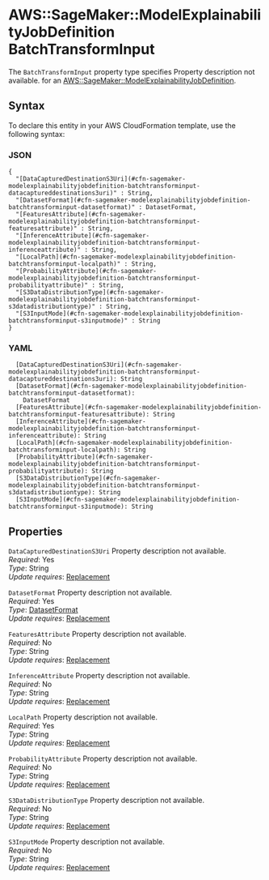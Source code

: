 # AWS::SageMaker::ModelExplainabilityJobDefinition BatchTransformInput<a name="aws-properties-sagemaker-modelexplainabilityjobdefinition-batchtransforminput"></a>

<a name="aws-properties-sagemaker-modelexplainabilityjobdefinition-batchtransforminput-description"></a>The `BatchTransformInput` property type specifies Property description not available\. for an [AWS::SageMaker::ModelExplainabilityJobDefinition](aws-resource-sagemaker-modelexplainabilityjobdefinition.md)\.

## Syntax<a name="aws-properties-sagemaker-modelexplainabilityjobdefinition-batchtransforminput-syntax"></a>

To declare this entity in your AWS CloudFormation template, use the following syntax:

### JSON<a name="aws-properties-sagemaker-modelexplainabilityjobdefinition-batchtransforminput-syntax.json"></a>

```
{
  "[DataCapturedDestinationS3Uri](#cfn-sagemaker-modelexplainabilityjobdefinition-batchtransforminput-datacaptureddestinations3uri)" : String,
  "[DatasetFormat](#cfn-sagemaker-modelexplainabilityjobdefinition-batchtransforminput-datasetformat)" : DatasetFormat,
  "[FeaturesAttribute](#cfn-sagemaker-modelexplainabilityjobdefinition-batchtransforminput-featuresattribute)" : String,
  "[InferenceAttribute](#cfn-sagemaker-modelexplainabilityjobdefinition-batchtransforminput-inferenceattribute)" : String,
  "[LocalPath](#cfn-sagemaker-modelexplainabilityjobdefinition-batchtransforminput-localpath)" : String,
  "[ProbabilityAttribute](#cfn-sagemaker-modelexplainabilityjobdefinition-batchtransforminput-probabilityattribute)" : String,
  "[S3DataDistributionType](#cfn-sagemaker-modelexplainabilityjobdefinition-batchtransforminput-s3datadistributiontype)" : String,
  "[S3InputMode](#cfn-sagemaker-modelexplainabilityjobdefinition-batchtransforminput-s3inputmode)" : String
}
```

### YAML<a name="aws-properties-sagemaker-modelexplainabilityjobdefinition-batchtransforminput-syntax.yaml"></a>

```
  [DataCapturedDestinationS3Uri](#cfn-sagemaker-modelexplainabilityjobdefinition-batchtransforminput-datacaptureddestinations3uri): String
  [DatasetFormat](#cfn-sagemaker-modelexplainabilityjobdefinition-batchtransforminput-datasetformat):
    DatasetFormat
  [FeaturesAttribute](#cfn-sagemaker-modelexplainabilityjobdefinition-batchtransforminput-featuresattribute): String
  [InferenceAttribute](#cfn-sagemaker-modelexplainabilityjobdefinition-batchtransforminput-inferenceattribute): String
  [LocalPath](#cfn-sagemaker-modelexplainabilityjobdefinition-batchtransforminput-localpath): String
  [ProbabilityAttribute](#cfn-sagemaker-modelexplainabilityjobdefinition-batchtransforminput-probabilityattribute): String
  [S3DataDistributionType](#cfn-sagemaker-modelexplainabilityjobdefinition-batchtransforminput-s3datadistributiontype): String
  [S3InputMode](#cfn-sagemaker-modelexplainabilityjobdefinition-batchtransforminput-s3inputmode): String
```

## Properties<a name="aws-properties-sagemaker-modelexplainabilityjobdefinition-batchtransforminput-properties"></a>

`DataCapturedDestinationS3Uri` <a name="cfn-sagemaker-modelexplainabilityjobdefinition-batchtransforminput-datacaptureddestinations3uri"></a>
Property description not available\.  
_Required_: Yes  
_Type_: String  
_Update requires_: [Replacement](https://docs.aws.amazon.com/AWSCloudFormation/latest/UserGuide/using-cfn-updating-stacks-update-behaviors.html#update-replacement)

`DatasetFormat` <a name="cfn-sagemaker-modelexplainabilityjobdefinition-batchtransforminput-datasetformat"></a>
Property description not available\.  
_Required_: Yes  
_Type_: [DatasetFormat](aws-properties-sagemaker-modelexplainabilityjobdefinition-datasetformat.md)  
_Update requires_: [Replacement](https://docs.aws.amazon.com/AWSCloudFormation/latest/UserGuide/using-cfn-updating-stacks-update-behaviors.html#update-replacement)

`FeaturesAttribute` <a name="cfn-sagemaker-modelexplainabilityjobdefinition-batchtransforminput-featuresattribute"></a>
Property description not available\.  
_Required_: No  
_Type_: String  
_Update requires_: [Replacement](https://docs.aws.amazon.com/AWSCloudFormation/latest/UserGuide/using-cfn-updating-stacks-update-behaviors.html#update-replacement)

`InferenceAttribute` <a name="cfn-sagemaker-modelexplainabilityjobdefinition-batchtransforminput-inferenceattribute"></a>
Property description not available\.  
_Required_: No  
_Type_: String  
_Update requires_: [Replacement](https://docs.aws.amazon.com/AWSCloudFormation/latest/UserGuide/using-cfn-updating-stacks-update-behaviors.html#update-replacement)

`LocalPath` <a name="cfn-sagemaker-modelexplainabilityjobdefinition-batchtransforminput-localpath"></a>
Property description not available\.  
_Required_: Yes  
_Type_: String  
_Update requires_: [Replacement](https://docs.aws.amazon.com/AWSCloudFormation/latest/UserGuide/using-cfn-updating-stacks-update-behaviors.html#update-replacement)

`ProbabilityAttribute` <a name="cfn-sagemaker-modelexplainabilityjobdefinition-batchtransforminput-probabilityattribute"></a>
Property description not available\.  
_Required_: No  
_Type_: String  
_Update requires_: [Replacement](https://docs.aws.amazon.com/AWSCloudFormation/latest/UserGuide/using-cfn-updating-stacks-update-behaviors.html#update-replacement)

`S3DataDistributionType` <a name="cfn-sagemaker-modelexplainabilityjobdefinition-batchtransforminput-s3datadistributiontype"></a>
Property description not available\.  
_Required_: No  
_Type_: String  
_Update requires_: [Replacement](https://docs.aws.amazon.com/AWSCloudFormation/latest/UserGuide/using-cfn-updating-stacks-update-behaviors.html#update-replacement)

`S3InputMode` <a name="cfn-sagemaker-modelexplainabilityjobdefinition-batchtransforminput-s3inputmode"></a>
Property description not available\.  
_Required_: No  
_Type_: String  
_Update requires_: [Replacement](https://docs.aws.amazon.com/AWSCloudFormation/latest/UserGuide/using-cfn-updating-stacks-update-behaviors.html#update-replacement)
